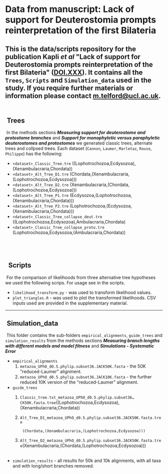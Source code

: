 Data from manuscript: Lack of support for Deuterostomia prompts reinterpretation of the first Bilateria
=============================================================================================
​
This is the data/scripts repository for the publication Kapli _et al_ "Lack of support for Deuterostomia prompts reinterpretation of the first Bilateria" ([DOI.XXX](https://doi.XXX)). It contains all the `Trees`, `Scripts` and `Simulation_data` used in the study. If you require further materials or information please contact m.telford@ucl.ac.uk.
​
​
---
​
Trees
-----
​
In the methods sections **_Measuring support for deuterostome and protostome branches_** and **_Support for monophyletic versus paraphyletic deuterostomes and protostomes_** we generated classic trees, alternate trees and collpsed trees. Each dataset (`Cannon`, `Laumer`, `Marletaz`, `Rouse`, `Philippe`) has the following:
​
 * `<dataset>_Classic_Tree.tre`
​
		((Lophotrochozoa,Ecdysozoa),(Xenambulacraria,Chordata))  
 * `<dataset>_Alt_Tree_D1.tre`
​
		(Chordata,(Xenambulacraria,(Lophotrochozoa,Ecdysozoa)))
 * `<dataset>_Alt_Tree_D2.tre`
​
		(Xenambulacraria,(Chordata,(Lophotrochozoa,Ecdysozoa)))
 * `<dataset>_Alt_Tree_P1.tre`
​
		(Ecdysozoa,(Lophotrochozoa,(Xenambulacraria,Chordata)))
 * `<dataset>_Alt_Tree_P2.tre`
​
		(Lophotrochozoa,(Ecdysozoa,(Xenambulacraria,Chordata)))
 * `<dataset>_Classic_Tree_collapse_deut.tre`
​
		((Lophotrochozoa,Ecdysozoa),Ambulacraria,Chordata)
 * `<dataset>_Classic_Tree_collapse_proto.tre`
​
		(Lophotrochozoa,Ecdysozoa,(Ambulacraria,Chordata)) 
​
      
​
---
​
​
Scripts
-------
​
For the comparison of likelihoods from three alternative tree hypotheses we used the following scrips. For usage see in the scripts.
​
 * `likelihood_transform.py` - was used to transform likelihood values.
 * `plot_triangles.R` - was used to plot the transformed likelihoods. CSV inputs used are provided in the supplementary material.
​
---
​
Simulation_data
---------------
​
This folder contains the sub-folders `empirical_alignments`, `guide_trees` and `simulation_results` from the methods sections **_Measuring branch lengths with different models and model fitness_** and **_Simulations - Systematic Error_**
​
 * `empirical_alignments`
	1. `metazoa_UPhO_d0.5.phylip.subset36.JACK50K.fasta` - the 50K "reduced-Laumer" alignment.
	2. `metazoa_UPhO_d0.5.phylip.subset36.JACK10K.fasta` - the further reduced 10K version of the "reduced-Laumer" alignment.
​
 * `guide_trees`
	1. `Classic_tree.txt_metazoa_UPhO_d0.5.phylip.subset36…CK50K.fasta.tree`
​
			((Lophotrochozoa,Ecdysozoa),(Xenambulacraria,Chordata))  
	2. `Alt_Tree_D1_metazoa_UPhO_d0.5.phylip.subset36.JACK50K.fasta.tree`
		
			(Chordata,(Xenambulacraria,(Lophotrochozoa,Ecdysozoa)))  
	3. `Alt_Tree_D2_metazoa_UPhO_d0.5.phylip.subset36.JACK50K.fasta.tree`
​
			(Xenambulacraria,(Chordata,(Lophotrochozoa,Ecdysozoa)))  
​
 * `simulation_results` - all results for 50k and 10k alignments, with all taxa and with long/short branches removed.
